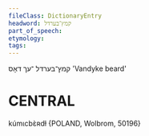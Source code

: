 ```yaml
---
fileClass: DictionaryEntry
headword: קמץ־בערדל
part_of_speech: 
etymology: 
tags: 
---
```

קמץ־בערדל
־עך
דאָס
'Vandyke beard'

CENTRAL
========

kúmɩcbɛ̀ʀdɫ {POLAND, Wolbrom, 50196}